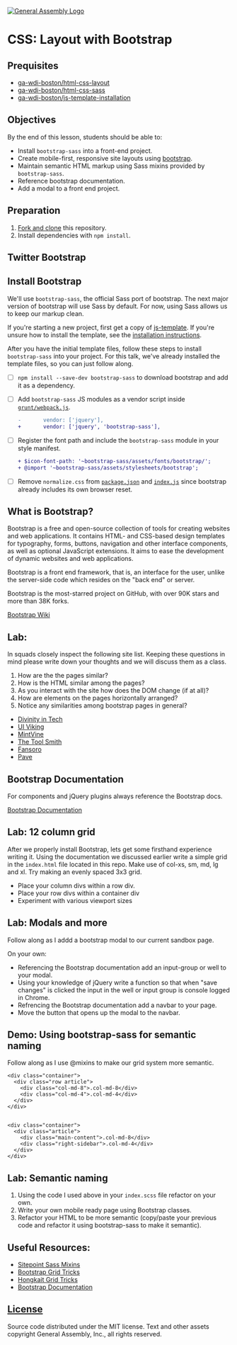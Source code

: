 [![General Assembly Logo](https://camo.githubusercontent.com/1a91b05b8f4d44b5bbfb83abac2b0996d8e26c92/687474703a2f2f692e696d6775722e636f6d2f6b6538555354712e706e67)](https://generalassemb.ly/education/web-development-immersive)

# CSS: Layout with Bootstrap

## Prequisites

-   [ga-wdi-boston/html-css-layout](https://github.com/ga-wdi-boston/html-css-layout)
-   [ga-wdi-boston/html-css-sass](https://github.com/ga-wdi-boston/html-css-sass)
-   [ga-wdi-boston/js-template-installation](https://github.com/ga-wdi-boston/js-template-installation)

## Objectives

By the end of this lesson, students should be able to:

-   Install `bootstrap-sass` into a front-end project.
-   Create mobile-first, responsive site layouts using
    [bootstrap](http://getbootstrap.com).
-   Maintain semantic HTML markup using Sass mixins provided by
    `bootstrap-sass`.
-   Reference bootstrap documentation.
-   Add a modal to a front end project.

## Preparation

1.  [Fork and clone](https://github.com/ga-wdi-boston/meta/wiki/ForkAndClone)
    this repository.
1.  Install dependencies with `npm install`.

## Twitter Bootstrap

## Install Bootstrap

We'll use `bootstrap-sass`, the official Sass port of bootstrap. The next major
version of bootstrap will use Sass by default. For now, using Sass allows us to
keep our markup clean.

If you're starting a new project, first get a copy of
[js-template](https://github.com/ga-wdi-boston/js-template). If you're unsure
how to install the template, see the [installation
instructions](https://github.com/ga-wdi-boston/js-template-installation).

After you have the initial template files, follow these steps to install
`bootstrap-sass` into your project. For this talk, we've already installed the
template files, so you can just follow along.

-   [ ] `npm install --save-dev bootstrap-sass` to download bootstrap and add it
    as a dependency.
-   [ ] Add `bootstrap-sass` JS modules as a vendor script inside
    [`grunt/webpack.js`](grunt/webpack.js).

    ```diff
    -       vendor: ['jquery'],
    +       vendor: ['jquery', 'bootstrap-sass'],
    ```

-   [ ] Register the font path and include the `bootstrap-sass` module in your
    style manifest.

    ```diff
    + $icon-font-path: '~bootstrap-sass/assets/fonts/bootstrap/';
    + @import '~bootstrap-sass/assets/stylesheets/bootstrap';
    ```

-   [ ] Remove `normalize.css` from [`package.json`](package.json) and
    [`index.js`](index.js) since bootstrap already includes its own browser
    reset.

## What is Bootstrap?

Bootstrap is a free and open-source collection of tools for creating websites
and web applications. It contains HTML- and CSS-based design templates for
typography, forms, buttons, navigation and other interface components, as
well as optional JavaScript extensions. It aims to ease the development of
dynamic websites and web applications.

Bootstrap is a front end framework, that is, an interface for the user, unlike
the server-side code which resides on the "back end" or server.

Bootstrap is the most-starred project on GitHub, with over 90K stars and more
than 38K forks.

[Bootstrap Wiki](https://en.wikipedia.org/wiki/Bootstrap_(front-end_framework))


## Lab:

In squads closely inspect the following site list.  Keeping these questions in
mind please write down your thoughts and we will discuss them as a class.

1. How are the the pages similar?
1. How is the HTML similar among the pages?
1. As you interact with the site how does the DOM change (if at all)?
1. How are elements on the pages horizontally arranged?
1. Notice any similarities among bootstrap pages in general?

-   [Divinity in Tech](http://divinityintech.com/)
-   [UI Viking](http://uiviking.com/)
-   [MintVine](https://mintvine.com/)
-   [The Tool Smith](http://thetoolsmith.com/)
-   [Fansoro](http://fansoro.org/)
-   [Pave](http://pavingtheway.net/)

## Bootstrap Documentation

For components and jQuery plugins always reference the Bootstrap docs.

 [Bootstrap Documentation](http://getbootstrap.com/)

## Lab: 12 column grid

After we properly install Bootstrap, lets get some firsthand experience writing
it.  Using the documentation we discussed earlier write a simple grid in the
`index.html` file located in this repo.  Make use of col-xs, sm, md, lg and xl.
Try making an evenly spaced 3x3 grid.

- Place your column divs within a row div.
- Place your row divs within a container div
- Experiment with various viewport sizes

## Lab: Modals and more

Follow along as I addd a bootstrap modal to our current sandbox page.

On your own:

- Referencing the Bootstrap documentation add an input-group or well to your modal.
- Using your knowledge of jQuery write a function so that when "save changes" is clicked the input in the well or input group is console logged in Chrome.
- Refrencing the Bootstrap documentation add a navbar to your page.
- Move the button that opens up the modal to the navbar.

## Demo: Using bootstrap-sass for semantic naming

Follow along as I use @mixins to make our grid system more semantic.

```
<div class="container">
  <div class="row article">
    <div class="col-md-8">.col-md-8</div>
    <div class="col-md-4">.col-md-4</div>
  </div>
</div>


<div class="container">
  <div class="article">
    <div class="main-content">.col-md-8</div>
    <div class="right-sidebar">.col-md-4</div>
  </div>
</div>
```

## Lab: Semantic naming

1. Using the code I used above in your `index.scss` file refactor on your own.
1. Write your own mobile ready page using Bootstrap classes.
1. Refactor your HTML to be more semantic (copy/paste your previous code and refactor it using bootstrap-sass to make it semantic).

## Useful Resources:

-   [Sitepoint Sass Mixins](http://www.sitepoint.com/5-useful-sass-mixins-bootstrap/)
-   [Bootstrap Grid Tricks](http://willschenk.com/bootstrap-advanced-grid-tricks/)
-   [Hongkait Grid Tricks](http://www.hongkiat.com/blog/bootstrap-and-sass/)
-   [Bootstrap Documentation](http://getbootstrap.com/)

## [License](LICENSE)

Source code distributed under the MIT license. Text and other assets copyright
General Assembly, Inc., all rights reserved.
